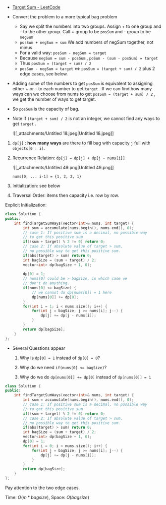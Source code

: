 - [Target Sum - LeetCode](https://leetcode.com/problems/target-sum/description/)
- Convert the problem to a more typical bag problem
    - Say we split the numbers into two groups. Assign + to one group and - to the other group. Call + group to be `posSum` and - group to be `negSum`
    - `posSum + negSum = sum` We add numbers of negSum together, not minus
    - For a valid way: `posSum - negSum = target`
    - Because `negSum = sum - posSum` , `poSum - (sum - posSum) = target`
    - Thus `posSum = (target + sum) / 2`
    - `posSum - negSum = target` $\Leftrightarrow$﻿ `posSum = (target + sum) / 2` plus 2 edge cases, see below.
- Adding some of the numbers to get `posSum` is equivalent to assigning either + or - to each number to get `target` . If we can find how many ways can we choose from nums to get `posSum = (target + sum) / 2` , we get the number of ways to get target.
- So `posSum` is the capacity of bag.
- Note if `(target + sum) / 2` is not an integer, we cannot find any ways to get `target` .
    
    ![[_attachments/Untitled 18.jpeg|Untitled 18.jpeg]]
    

1. `dp[j]` : **how many ways** are there to fill bag with capacity `j` full with `objects[0 : i]`.
2. Recurrence Relation: `dp[j] = dp[j] + dp[j - nums[i]]`
    
    ![[_attachments/Untitled 49.png|Untitled 49.png]]
    
    `nums[0, ... i-1] = {1, 2, 2, 1}`
    
3. Initialization: see below
4. Traversal Order: items then capacity i.e. row by row.

Explicit Initialization:

```cpp
class Solution {
public:
    int findTargetSumWays(vector<int>& nums, int target) {
        int sum = accumulate(nums.begin(), nums.end(), 0);
        // case 1: If positive sum is a decimal, no possible way
        // to get this positive sum
        if((sum + target) % 2 != 0) return 0;
        // case 2: If absolute value of target > sum,
        // no possible way to get this positive sum. 
        if(abs(target) > sum) return 0;
        int bagSize = (sum + target) / 2;
        vector<int> dp(bagSize + 1, 0);
        
        dp[0] = 1;
        // nums[0] could be > bagSize, in which case we 
        // don't do anything. 
        if(nums[0] <= bagSize) {
            // we cannot do dp[nums[0]] = 1 here
            dp[nums[0]] += dp[0];
        }
        for(int i = 1; i < nums.size(); i++) {
            for(int j = bagSize; j >= nums[i]; j--) {
                dp[j] += dp[j - nums[i]];
            }
        }
        return dp[bagSize];
    }
};
```

- Several Questions appear
	1. Why is `dp[0] = 1` instead of `dp[0] = 0`?
		
	2. Why do we need `if(nums[0] <= bagSize)`?
	3. Why do we do `dp[nums[0]] += dp[0]` instead of `dp[nums[0]] = 1`

```C++
class Solution {
public:
    int findTargetSumWays(vector<int>& nums, int target) {
        int sum = accumulate(nums.begin(), nums.end(), 0);
        // case 1: If positive sum is a decimal, no possible way
        // to get this positive sum
        if((sum + target) % 2 != 0) return 0;
        // case 2: If absolute value of target > sum,
        // no possible way to get this positive sum. 
        if(abs(target) > sum) return 0;
        int bagSize = (sum + target) / 2;
        vector<int> dp(bagSize + 1, 0);
        dp[0] = 1;
        for(int i = 0; i < nums.size(); i++) {
            for(int j = bagSize; j >= nums[i]; j--) {
                dp[j] += dp[j - nums[i]];
            }
        }
        return dp[bagSize];
    }
};
```

Pay attention to the two edge cases.

Time: $O(m * bagsize)$﻿, Space: $O(bagsize)$